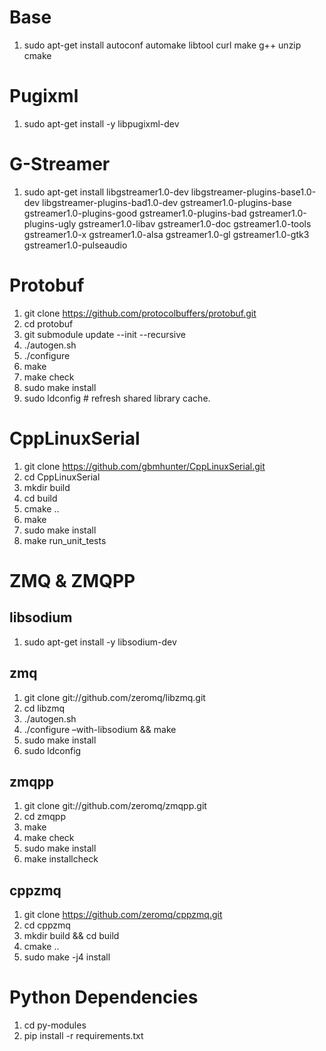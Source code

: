 # Base

1. sudo apt-get install autoconf automake libtool curl make g++ unzip cmake


# Pugixml

1. sudo apt-get install -y libpugixml-dev

# G-Streamer

1. sudo apt-get install libgstreamer1.0-dev libgstreamer-plugins-base1.0-dev libgstreamer-plugins-bad1.0-dev gstreamer1.0-plugins-base gstreamer1.0-plugins-good gstreamer1.0-plugins-bad gstreamer1.0-plugins-ugly gstreamer1.0-libav gstreamer1.0-doc gstreamer1.0-tools gstreamer1.0-x gstreamer1.0-alsa gstreamer1.0-gl gstreamer1.0-gtk3 gstreamer1.0-pulseaudio

# Protobuf

1. git clone https://github.com/protocolbuffers/protobuf.git
2. cd protobuf
3. git submodule update --init --recursive
4. ./autogen.sh
5. ./configure
6. make
7. make check
8. sudo make install
9. sudo ldconfig # refresh shared library cache.


# CppLinuxSerial

1. git clone https://github.com/gbmhunter/CppLinuxSerial.git
2. cd CppLinuxSerial
3. mkdir build
4. cd build
5. cmake ..
6. make
7. sudo make install
8. make run_unit_tests

# ZMQ & ZMQPP

## libsodium
1. sudo apt-get install -y libsodium-dev

## zmq
1. git clone git://github.com/zeromq/libzmq.git
2. cd libzmq
3. ./autogen.sh
4. ./configure –with-libsodium && make
5. sudo make install
6. sudo ldconfig

## zmqpp
1. git clone git://github.com/zeromq/zmqpp.git
2. cd zmqpp
3. make
4. make check
5. sudo make install
6. make installcheck

## cppzmq
1. git clone https://github.com/zeromq/cppzmq.git
2. cd cppzmq
3. mkdir build && cd build
4. cmake ..
5. sudo make -j4 install

# Python Dependencies

1. cd py-modules
2. pip install -r requirements.txt









